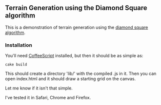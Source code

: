 ## Terrain Generation using the Diamond Square algorithm

This is a demonstration of terrain generation using the [diamond square algorithm](http://en.wikipedia.org/wiki/Diamond-square_algorithm).

### Installation

You'll need [CoffeeScript](http://jashkenas.github.com/coffee-script/) installed, but then it should be as simple as:

    cake build
    
This should create a directory 'lib/' with the compiled .js in it. Then you can open index.html and it should draw a starting grid on the canvas.

Let me know if it isn't that simple.

I've tested it in Safari, Chrome and Firefox.
